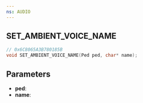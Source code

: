 ```yaml
---
ns: AUDIO
---
```

## SET_AMBIENT_VOICE_NAME

```c
// 0x6C8065A3B780185B
void SET_AMBIENT_VOICE_NAME(Ped ped, char* name);
```

## Parameters
* **ped**:
* **name**:
